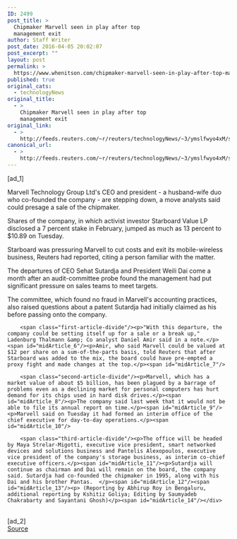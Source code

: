 ```yaml
---
ID: 2499
post_title: >
  Chipmaker Marvell seen in play after top
  management exit
author: Staff Writer
post_date: 2016-04-05 20:02:07
post_excerpt: ""
layout: post
permalink: >
  https://www.whenitson.com/chipmaker-marvell-seen-in-play-after-top-management-exit/
published: true
original_cats:
  - technologyNews
original_title:
  - >
    Chipmaker Marvell seen in play after top
    management exit
original_link:
  - >
    http://feeds.reuters.com/~r/reuters/technologyNews/~3/ymslfwyo4xM/story01.htm
canonical_url:
  - >
    http://feeds.reuters.com/~r/reuters/technologyNews/~3/ymslfwyo4xM/story01.htm
---
```

 [ad_1]
<br><div id="articleText">
<span id="midArticle_start"/>

<span id="midArticle_0"/><span class="focusParagraph" readability="4"><p><span class="articleLocatio&lt;/span&gt;n">Marvell Technology Group Ltd's CEO and president - a husband-wife duo who co-founded the company - are stepping down, a move analysts said could presage a sale of the chipmaker.</span></p></span><span id="midArticle_1"/><p>Shares of the company, in which activist investor Starboard Value LP disclosed a 7 percent stake in February, jumped as much as 13 percent to $10.89 on Tuesday.</p><span id="midArticle_2"/><p>Starboard was pressuring Marvell to cut costs and exit its mobile-wireless business, Reuters had reported, citing a person familiar with the matter.</p><span id="midArticle_3"/><p>The departures of CEO Sehat Sutardja and President Weili Dai come a month after an audit-committee probe found the management had put significant pressure on sales teams to meet targets.</p><span id="midArticle_4"/><p>The committee, which found no fraud in Marvell's accounting practices, also raised questions about a patent Sutardja had initially claimed as his before passing onto the company. </p><span id="midArticle_5"/>
        
        <span class="first-article-divide"/><p>"With this departure, the company could be setting itself up for a sale or a break up," Ladenburg Thalmann &amp; Co analyst Daniel Amir said in a note.</p><span id="midArticle_6"/><p>Amir, who said Marvell could be valued at $12 per share on a sum-of-the-parts basis, told Reuters that after Starboard was added to the mix, the board could have pre-empted a proxy fight and made changes at the top.</p><span id="midArticle_7"/>
        
        <span class="second-article-divide"/><p>Marvell, which has a market value of about $5 billion, has been plagued by a barrage of problems even as a declining market for personal computers has hurt demand for its chips used in hard disk drives.</p><span id="midArticle_8"/><p>The company said last week that it would not be able to file its annual report on time.</p><span id="midArticle_9"/><p>Marvell said on Tuesday it had formed an interim office of the chief executive for day-to-day operations.</p><span id="midArticle_10"/>
        
        <span class="third-article-divide"/><p>The office will be headed by Maya Strelar-Migotti, executive vice president, smart networked devices and solutions business and Pantelis Alexopoulos, executive vice president of the company's storage business, as interim co-chief executive officers.</p><span id="midArticle_11"/><p>Sutardja will continue as chairman and Dai will remain on the board, the company said. Sutardja had co-founded the chipmaker in 1995, along with his Dai and his brother Pantas.  </p><span id="midArticle_12"/><span id="midArticle_13"/><p> (Reporting by Abhirup Roy in Bengaluru, additional reporting by Kshitiz Goliya; Editing by Saumyadeb Chakrabarty and Sayantani Ghosh)</p><span id="midArticle_14"/></div>
<br>[ad_2]
<br><a href="http://feeds.reuters.com/~r/reuters/technologyNews/~3/ymslfwyo4xM/story01.htm">Source </a>